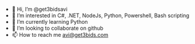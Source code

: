 - 👋 Hi, I’m @get3bidsavi
- 👀 I’m interested in C#, .NET, NodeJs, Python, Powershell, Bash scripting
- 🌱 I’m currently learning Python
- 💞️ I’m looking to collaborate on github
- 📫 How to reach me avi@get3bids.com

<!---
get3bidsavi/get3bidsavi is a ✨ special ✨ repository because its `README.md` (this file) appears on your GitHub profile.
You can click the Preview link to take a look at your changes.
--->
